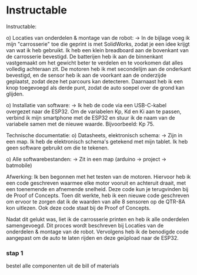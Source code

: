 # Instructable
Instructable: 

o) Locaties van onderdelen & montage van de robot:
-> In de bijlage voeg ik mijn "carrosserie" toe die geprint is met SolidWorks, zodat je een idee krijgt van wat ik heb gebruikt. Ik heb een klein breadboard aan de bovenkant van de carrosserie bevestigd. De batterijen heb ik aan de binnenkant vastgemaakt om het gewicht beter te verdelen en te voorkomen dat alles volledig achteraan zit. De motoren heb ik met secondelijm aan de onderkant bevestigd, en de sensor heb ik aan de voorkant aan de onderzijde geplaatst, zodat deze het parcours kan detecteren. Daarnaast heb ik een knop toegevoegd als derde punt, zodat de auto soepel over de grond kan glijden.

o) Installatie van software:
-> Ik heb de code via een USB-C-kabel overgezet naar de ESP32. Om de variabelen Kp, Kd en Ki aan te passen, verbind ik mijn smartphone met de ESP32 en stuur ik de naam van de variabele samen met de nieuwe waarde. Bijvoorbeeld: Kp 75.

Technische documentatie: 
o) Datasheets, elektronisch schema:
-> Zijn in een map. Ik heb de elektronisch schema's getekend met mijn tablet. Ik heb geen software gebruikt om die te tekenen. 

o) Alle softwarebestanden:
-> Zit in een map (arduino -> project -> batmobile)

Afwerking: 
Ik ben begonnen met het testen van de motoren. Hiervoor heb ik een code geschreven waarmee elke motor vooruit en achteruit draait, met een toenemende en afnemende snelheid. Deze code kun je terugvinden bij de Proof of Concepts. Toen dit werkte, heb ik een nieuwe code geschreven om ervoor te zorgen dat ik de waarden van alle 8 sensoren op de QTR-8A kon uitlezen. Ook deze code staat bij de Proof of Concepts.

Nadat dit gelukt was, liet ik de carrosserie printen en heb ik alle onderdelen samengevoegd. Dit proces wordt beschreven bij Locaties van de onderdelen & montage van de robot. Vervolgens heb ik de benodigde code aangepast om de auto te laten rijden en deze geüpload naar de ESP32.


### stap 1
bestel alle componenten uit de bill of materials  
